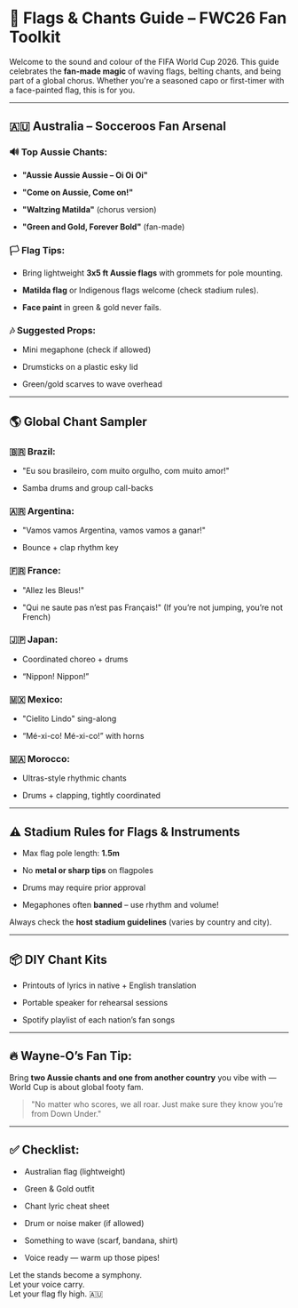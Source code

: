 
# 🎌 Flags & Chants Guide – FWC26 Fan Toolkit

Welcome to the sound and colour of the FIFA World Cup 2026. This guide celebrates the **fan-made magic** of waving flags, belting chants, and being part of a global chorus. Whether you're a seasoned capo or first-timer with a face-painted flag, this is for you.

---

## 🇦🇺 **Australia – Socceroos Fan Arsenal**

### 🔊 Top Aussie Chants:

- **"Aussie Aussie Aussie – Oi Oi Oi"**
    
- **"Come on Aussie, Come on!"**
    
- **"Waltzing Matilda"** (chorus version)
    
- **"Green and Gold, Forever Bold"** (fan-made)
    

### 🏳️ Flag Tips:

- Bring lightweight **3x5 ft Aussie flags** with grommets for pole mounting.
    
- **Matilda flag** or Indigenous flags welcome (check stadium rules).
    
- **Face paint** in green & gold never fails.
    

### 🎶 Suggested Props:

- Mini megaphone (check if allowed)
    
- Drumsticks on a plastic esky lid
    
- Green/gold scarves to wave overhead
    

---

## 🌎 **Global Chant Sampler**

### 🇧🇷 Brazil:

- "Eu sou brasileiro, com muito orgulho, com muito amor!"
    
- Samba drums and group call-backs
    

### 🇦🇷 Argentina:

- "Vamos vamos Argentina, vamos vamos a ganar!"
    
- Bounce + clap rhythm key
    

### 🇫🇷 France:

- "Allez les Bleus!"
    
- "Qui ne saute pas n’est pas Français!" (If you’re not jumping, you’re not French)
    

### 🇯🇵 Japan:

- Coordinated choreo + drums
    
- “Nippon! Nippon!”
    

### 🇲🇽 Mexico:

- "Cielito Lindo" sing-along
    
- “Mé-xi-co! Mé-xi-co!” with horns
    

### 🇲🇦 Morocco:

- Ultras-style rhythmic chants
    
- Drums + clapping, tightly coordinated
    

---

## ⚠️ **Stadium Rules for Flags & Instruments**

- Max flag pole length: **1.5m**
    
- No **metal or sharp tips** on flagpoles
    
- Drums may require prior approval
    
- Megaphones often **banned** – use rhythm and volume!
    

Always check the **host stadium guidelines** (varies by country and city).

---

## 📦 DIY Chant Kits

- Printouts of lyrics in native + English translation
    
- Portable speaker for rehearsal sessions
    
- Spotify playlist of each nation’s fan songs
    

---

## 🔥 Wayne-O’s Fan Tip:

Bring **two Aussie chants and one from another country** you vibe with — World Cup is about global footy fam.

> "No matter who scores, we all roar. Just make sure they know you’re from Down Under."

---

## ✅ Checklist:

-  Australian flag (lightweight)
    
-  Green & Gold outfit
    
-  Chant lyric cheat sheet
    
-  Drum or noise maker (if allowed)
    
-  Something to wave (scarf, bandana, shirt)
    
-  Voice ready — warm up those pipes!
    

Let the stands become a symphony.  
Let your voice carry.  
Let your flag fly high. 🇦🇺